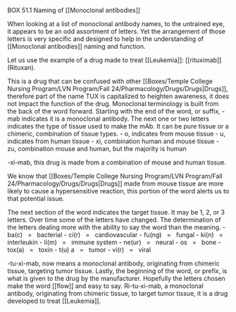 BOX 51.1 Naming of [[Monoclonal antibodies]] 

When looking at a list of monoclonal antibody names, to the untrained eye, it appears to be an odd assortment of letters. Yet the arrangement of those letters is very specific and designed to help in the understanding of [[Monoclonal antibodies]] naming and function. 

Let us use the example of a drug made to treat [[Leukemia]]: [[rituximab]] (Rituxan). 

This is a drug that can be confused with other [[Boxes/Temple College Nursing Program/LVN Program/Fall 24/Pharmacology/Drugs/Drugs|Drugs]], therefore part of the name TUX is capitalized to heighten awareness, it does not impact the function of the drug. Monoclonal terminology is built from the back of the word forward. Starting with the end of the word, or suffix, -mab indicates it is a monoclonal antibody. The next one or two letters indicates the type of tissue used to make the mAb. It can be pure tissue or a chimeric, combination of tissue types.
	- o, indicates from mouse tissue 
	- u, indicates from human tissue 
	- xi, combination human and mouse tissue 
	- zu, combination mouse and human, but the majority is human 
	
-xi-mab, this drug is made from a combination of mouse and human tissue. 

We know that [[Boxes/Temple College Nursing Program/LVN Program/Fall 24/Pharmacology/Drugs/Drugs|Drugs]] made from mouse tissue are more likely to cause a hypersensitive reaction, this portion of the word alerts us to that potential issue. 

The next section of the word indicates the target tissue. It may be 1, 2, or 3 letters. Over time some of the letters have changed. The determination of the letters dealing more with the ability to say the word than the meaning. 
	- ba(c)   =   bacterial 
	- ci(r)   =   cardiovascular 
	- fu(ng)   =   fungal 
	- ki(n)   =   interleukin 
	- li(m)   =   immune system 
	- ne(ur)   =   neural
	- os   =   bone 
	- tox(a)   =   toxin 
	- t(u) a   =   tumor 
	- vi(r)   =   viral 
	
-tu-xi-mab, now means a monoclonal antibody, originating from chimeric tissue, targeting tumor tissue. Lastly, the beginning of the word, or prefix, is what is given to the drug by the manufacturer. Hopefully the letters chosen make the word [[flow]] and easy to say. Ri-tu-xi-mab, a monoclonal antibody, originating from chimeric tissue, to target tumor tissue, it is a drug developed to treat [[Leukemia]].
